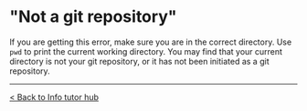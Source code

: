 # "Not a git repository"

If you are getting this error, make sure you are in the correct directory. Use `pwd` to print the current working directory. You may find that your current directory is not your git repository, or it has not been initiated as a git repository.

---

[< Back to Info tutor hub](/blog/infotutor-home)